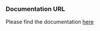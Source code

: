 ### Documentation URL
Please find the documentation [here](https://hmtmcse.github.io/tm-react-doc/)
